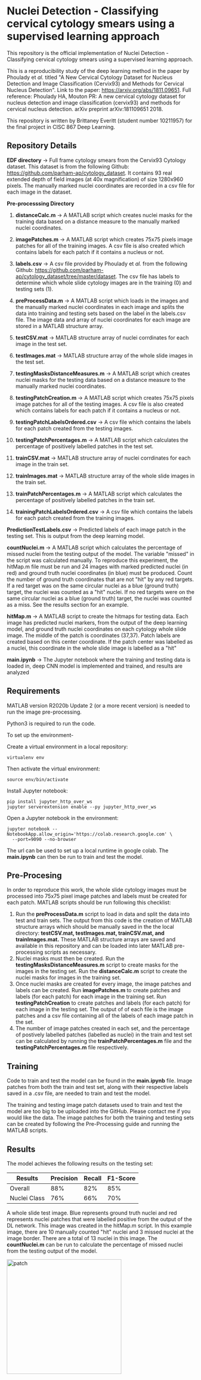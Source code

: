 # Nuclei Detection - Classifying cervical cytology smears using a supervised learning approach 

This repository is the official implementation of Nuclei Detection - Classifying cervical cytology smears using a supervised learning approach. 

This is a reproducibility study of the deep learning method in the paper by Phoulady et _al._ titled "A New Cervical Cytology Dataset for Nucleus Detection and Image Classification (Cervix93) and Methods for Cervical Nucleus Detection". Link to the paper: https://arxiv.org/abs/1811.09651. Full reference: Phoulady HA, Mouton PR: A new cervical cytology dataset for nucleus detection and image classification (cervix93) and methods for cervical nucleus detection. arXiv preprint arXiv:181109651 2018. 

This repository is written by Brittaney Everitt (student number 10211957) for the final project in CISC 867 Deep Learning. 

## Repository Details 

**EDF directory** → Full frame cytology smears from the Cervix93 Cytology dataset. This dataset is from the following Github: https://github.com/parham-ap/cytology_dataset. It contains 93 real extended depth of field images (at 40x magnification) of size 1280x960 pixels. The manually marked nuclei coordinates are recorded in a csv file for each image in the dataset. 

**Pre-processsing Directory**

  1. **distanceCalc.m** → A MATLAB script which creates nuclei masks for the training data based on a distance  measure to the manually marked nuclei coordinates. 

  2. **imagePatches.m** → A MATLAB script which creates 75x75 pixels image patches for all of the training images. A csv file is also created which contains labels for each patch if it contains a nucleus or not. 

  3. **labels.csv** → A csv file provided by Phoulady et _al._ from the following Github: https://github.com/parham-ap/cytology_dataset/tree/master/dataset. The csv file has labels to determine which whole slide cytology images are in the training (0) and testing sets (1). 

  4. **preProcessData.m** → A MATLAB script which loads in the images and the manually marked nuclei coordinates in each image and splits the data into training and testing sets based on the label in the labels.csv file. The image data and array of nuclei coordinates for each image are stored in a MATLAB structure array. 

  5. **testCSV.mat** → MATLAB structure array of nuclei corrdinates for each image in the test set. 

  6. **testImages.mat** → MATLAB structure array of the whole slide images in the test set.

  7. **testingMasksDistanceMeasures.m** → A MATLAB script which creates nuclei masks for the testing data based on a distance measure to the manually marked nuclei coordinates. 
  
  8. **testingPatchCreation.m** → A MATLAB script which creates 75x75 pixels image patches for all of the testing images. A csv file is also created which contains labels for each patch if it contains a nucleus or not. 

  9. **testingPatchLabelsOrdered.csv** → A csv file which contains the labels for each patch created from the testing images. 

  10. **testingPatchPercentages.m** → A MATLAB script which calculates the percentage of positively labelled patches in the test set. 

  11. **trainCSV.mat** → MATLAB structure array of nuclei corrdinates for each image in the train set.

  12. **trainImages.mat** → MATLAB structure array of the whole slide images in the train set.

  13. **trainPatchPercentages.m** → A MATLAB script which calculates the percentage of positively labelled patches in the train set. 

  14. **trainingPatchLabelsOrdered.csv** → A csv file which contains the labels for each patch created from the training images. 


**PredictionTestLabels.csv** → Predicted labels of each image patch in the testing set. This is output from the deep learning model. 

**countNuclei.m** → A MATLAB script which calculates the percentage of missed nuclei from the testing output of the model. The variable "missed" in the script was calculated manually. To reproduce this experiment, the hitMap.m file must be run and 24 images with marked predicted nuclei (in red) and ground truth nuclei coordinates (in blue) must be produced. Count the number of ground truth coordinates that are not "hit" by any red targets. If a red target was on the same circular nuclei as a blue (ground truth) target, the nuclei was counted as a "hit" nuclei. If no red targets were on the same circular nuclei as a blue (ground truth) target, the nuclei was counted as a miss. See the results section for an example. 

**hitMap.m** → A MATLAB script to create the hitmaps for testing data. Each image has predicted nuclei markers, from the output of the deep learning model, and ground truth nuclei coordinates on each cytology whole slide image. The middle of the patch is coordinates (37,37). Patch labels are created based on this center coordinate. If the patch center was labelled as a nuclei, this coordinate in the whole slide image is labelled as a "hit"

**main.ipynb** → The Jupyter notebook where the training and testing data is loaded in, deep CNN model is implemented and trained, and results are analyzed


## Requirements

MATLAB version R2020b Update 2 (or a more recent version) is needed to run the image pre-processing. 

Python3 is required to run the code. 

To set up the environment- 

Create a virtual environment in a local repository:

```setup
virtualenv env
```
Then activate the virtual environment: 
```setup
source env/bin/activate
```
Install Jupyter notebook: 
```setup
pip install jupyter_http_over_ws 
jupyter serverextension enable --py jupyter_http_over_ws
```
Open a Jupyter notebook in the environment: 
```setup
jupyter notebook --NotebookApp.allow_origin='https://colab.research.google.com' \
  --port=9090 --no-browser
```
The url can be used to set up a local runtime in google colab. The **main.ipynb** can then be run to train and test the model. 

## Pre-Procesing 
In order to reproduce this work, the whole slide cytology images must be processed into 75x75 pixel image patches and labels must be created for each patch. MATLAB scripts should be run following this checklist: 

  1. Run the **preProcessData.m** script to load in data and split the data into test and train sets. The output from this code is the creation of MATLAB structure arrays which should be manually saved in the the local directory: **testCSV.mat, testImages.mat, trainCSV.mat, and trainImages.mat.** These MATLAB structure arrays are saved and available in this repository and can be loaded into later MATLAB pre-processing scripts as necessary. 
  2. Nuclei masks must then be created. Run the **testingMasksDistanceMeasures.m** script to create masks for the images in the testing set. Run the **distanceCalc.m** script to create the nuclei masks for images in the training set. 
  3. Once nuclei masks are created for every image, the image patches and labels can be created. Run **imagePatches.m** to create patches and labels (for each patch) for each image in the training set. Run **testingPatchCreation** to create patches and labels (for each patch) for each image in the testing set. The output of of each file is the image patches and a csv file containing all of the labels of each image patch in the set. 
  4. The number of image patches created in each set, and the percentage of postively labelled patches (labelled as nuclei) in the train and test set can be calculated by running the **trainPatchPercentages.m** file and the **testingPatchPercentages.m** file respectively. 

## Training

Code to train and test the model can be found in the **main.ipynb** file. Image patches from both the train and test set, along with their respective labels saved in a .csv file, are needed to train and test the model. 

The training and testing image patch datasets used to train and test the model are too big to be uploaded into the GitHub. Please contact me if you would like the data. The image patches for both the training and testing sets can be created by following the Pre-Processing guide and running the MATLAB scripts. 
 

## Results

The model achieves the following results on the testing set:

| Results      |  Precision |  Recall |  F1-Score |
| ------------ | ---------- | ------- | --------- |  
| Overall      |    88%     |   82%   |    85%    | 
| Nuclei Class |    76%     |   66%   |    70%    |  


A whole slide test image. Blue represents ground truth nuclei and red represents nuclei patches that were labelled positive from the output of the DL network. This image was created in the hitMap.m script. In this example image, there are 10 manually counted "hit" nuclei and 3 missed nuclei at the image border. There are a total of 13 nuclei in this image. The **countNuclei.m** can be run to calculate the percentage of missed nuclei from the testing output of the model. 

<img width="307" alt="patch" src="https://user-images.githubusercontent.com/47262723/115133722-4c7dd780-9fd8-11eb-96b2-123fa18c4b15.png">



